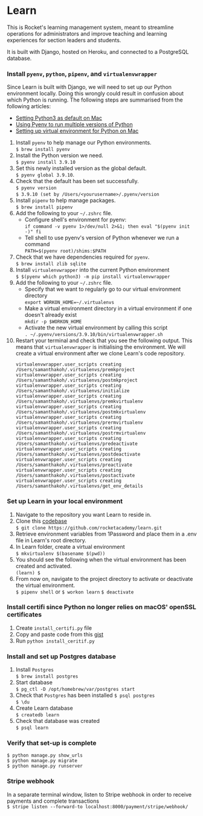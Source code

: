 # Learn

This is Rocket's learning management system, meant to streamline operations for administrators and improve teaching and learning experiences for section leaders and students.

It is built with Django, hosted on Heroku, and connected to a PostgreSQL database.

### Install `pyenv`, `python`, `pipenv`, and `virtualenvwrapper`
Since Learn is built with Django, we will need to set up our Python environment locally. Doing this wrongly could result in confusion about which Python is running. The following steps are summarised from the following articles:
- [Setting Python3 as default on Mac](https://opensource.com/article/19/5/python-3-default-mac)
- [Using Pyenv to run multiple versions of Python](https://opensource.com/article/20/4/pyenv)
- [Setting up virtual environment for Python on Mac](https://opensource.com/article/19/6/python-virtual-environments-mac)

1. Install `pyenv` to help manage our Python environments.<br>
   `$ brew install pyenv`
2. Install the Python version we need.<br>
   `$ pyenv install 3.9.10`
3. Set this newly installed version as the global default.<br>
   `$ pyenv global 3.9.10`.
4. Check that the default has been set successfully.<br>
   `$ pyenv version`<br>
   `$ 3.9.10 (set by /Users/<yourusername>/.pyenv/version`
5. Install `pipenv` to help manage packages.<br>
   `$ brew install pipenv`
6. Add the following to your `~/.zshrc` file.
   - Configure shell's environment for pyenv:<br>
     `if command -v pyenv 1>/dev/null 2>&1; then
        eval "$(pyenv init -)"
     fi`
   - Tell shell to use pyenv's version of Python whenever we run a command<br>
     `PATH=$(pyenv root)/shims:$PATH`
7. Check that we have dependencies required for `pyenv`.<br>
   `$ brew install zlib sqlite`
8. Install `virtualenvwrapper` into the current Python environment<br>
   `$ $(pyenv which python3) -m pip install virtualenvwrapper`
9. Add the following to your `~/.zshrc` file.<br>
   - Specify that we want to regularly go to our virtual environment directory<br>
     `export WORKON_HOME=~/.virtualenvs`
   - Make a virtual environment directory in a virtual environment if one doesn't already exist<br>
     `mkdir -p $WORKON_HOME`
   - Activate the new virtual environment by calling this script<br>
     `. ~/.pyenv/versions/3.9.10/bin/virtualenvwrapper.sh`
10. Restart your terminal and check that you see the following output. This means that `virtualenvwrapper` is initialising the environment. We will create a virtual environment after we clone Learn's code repository.
    ```
    virtualenvwrapper.user_scripts creating /Users/samanthakoh/.virtualenvs/premkproject
    virtualenvwrapper.user_scripts creating /Users/samanthakoh/.virtualenvs/postmkproject
    virtualenvwrapper.user_scripts creating /Users/samanthakoh/.virtualenvs/initialize
    virtualenvwrapper.user_scripts creating /Users/samanthakoh/.virtualenvs/premkvirtualenv
    virtualenvwrapper.user_scripts creating /Users/samanthakoh/.virtualenvs/postmkvirtualenv
    virtualenvwrapper.user_scripts creating /Users/samanthakoh/.virtualenvs/prermvirtualenv
    virtualenvwrapper.user_scripts creating /Users/samanthakoh/.virtualenvs/postrmvirtualenv
    virtualenvwrapper.user_scripts creating /Users/samanthakoh/.virtualenvs/predeactivate
    virtualenvwrapper.user_scripts creating /Users/samanthakoh/.virtualenvs/postdeactivate
    virtualenvwrapper.user_scripts creating /Users/samanthakoh/.virtualenvs/preactivate
    virtualenvwrapper.user_scripts creating /Users/samanthakoh/.virtualenvs/postactivate
    virtualenvwrapper.user_scripts creating /Users/samanthakoh/.virtualenvs/get_env_details
    ```


### Set up Learn in your local environment
1. Navigate to the repository you want Learn to reside in.
2. Clone this [codebase](https://github.com/rocketacademy/learn)<br>
   `$ git clone https://github.com/rocketacademy/learn.git`
3. Retrieve environment variables from 1Password and place them in a .env file in Learn's root directory.
4. In Learn folder, create a virtual environment<br>
   `$ mkvirtualenv $(basename $(pwd))`<br>
5. You should see the following when the virtual environment has been created and activated.<br>
   `(learn) $`
6. From now on, navigate to the project directory to activate or deactivate the virtual environment.<br>
   `$ pipenv shell` or `$ workon learn`
   `$ deactivate`

### Install certifi since Python no longer relies on macOS' openSSL certificates
1. Create `install_certifi.py` file
2. Copy and paste code from this [gist](https://gist.github.com/marschhuynh/31c9375fc34a3e20c2d3b9eb8131d8f3)
3. Run `python install_ceritif.py`

### Install and set up Postgres database
1. Install `Postgres`<br>
   `$ brew install postgres`
2. Start database<br>
   `$ pg_ctl -D /opt/homebrew/var/postgres start`
3. Check that `Postgres` has been installed
   `$ psql postgres`<br>
   `$ \du`
4. Create Learn database<br>
   `$ createdb learn`
5. Check that database was created<br>
   `$ psql learn`


### Verify that set-up is complete
`$ python manage.py show_urls`<br>
`$ python manage.py migrate`<br>
`$ python manage.py runserver`


### Stripe webhook
In a separate terminal window, listen to Stripe webhook in order to receive payments and complete transactions<br>
`$ stripe listen --forward-to localhost:8000/payment/stripe/webhook/`
